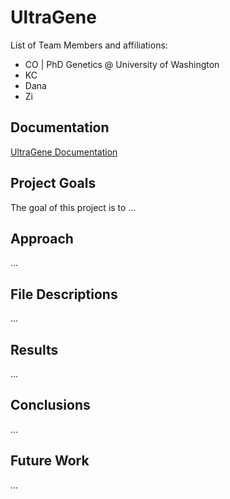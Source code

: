 # UltraGene

List of Team Members and affiliations:
- CO | PhD Genetics @ University of Washington 
- KC 
- Dana
- Zi

## Documentation 

[UltraGene Documentation](https://github.com/UltraGene/ultragene.github.io)

## Project Goals 

The goal of this project is to ... 

## Approach 
...

## File Descriptions 
...

## Results 
...

## Conclusions 
...

## Future Work 

...
